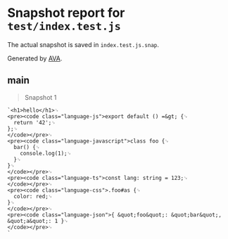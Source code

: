 # Snapshot report for `test/index.test.js`

The actual snapshot is saved in `index.test.js.snap`.

Generated by [AVA](https://ava.li).

## main

> Snapshot 1

    `<h1>hello</h1>␊
    <pre><code class="language-js">export default () =&gt; {␊
      return '42';␊
    };␊
    </code></pre>␊
    <pre><code class="language-javascript">class foo {␊
      bar() {␊
        console.log(1);␊
      }␊
    }␊
    </code></pre>␊
    <pre><code class="language-ts">const lang: string = 123;␊
    </code></pre>␊
    <pre><code class="language-css">.foo#as {␊
      color: red;␊
    }␊
    </code></pre>␊
    <pre><code class="language-json">{ &quot;foo&quot;: &quot;bar&quot;, &quot;a&quot;: 1 }␊
    </code></pre>␊
    `
